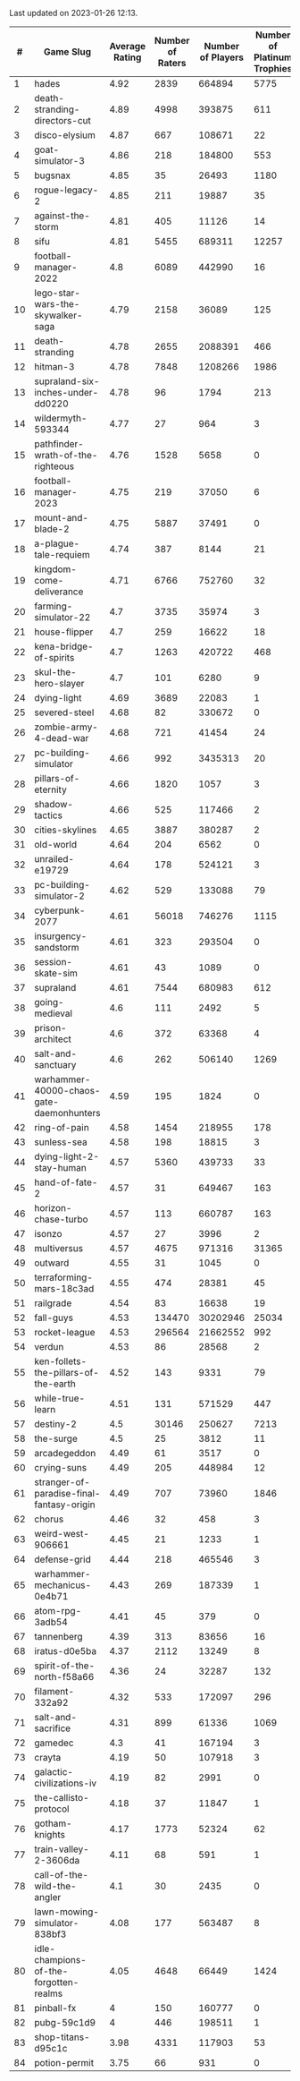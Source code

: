 Last updated on 2023-01-26 12:13.


|#|Game Slug|Average Rating|Number of Raters|Number of Players|Number of Platinum Trophies|Max Rarity (%)|
|---|---|---|---|---|---|---|
|1|hades|4.92|2839|664894|5775|89|
|2|death-stranding-directors-cut|4.89|4998|393875|611|91|
|3|disco-elysium|4.87|667|108671|22|28|
|4|goat-simulator-3|4.86|218|184800|553|92|
|5|bugsnax|4.85|35|26493|1180|97|
|6|rogue-legacy-2|4.85|211|19887|35|4|
|7|against-the-storm|4.81|405|11126|14|38|
|8|sifu|4.81|5455|689311|12257|97|
|9|football-manager-2022|4.8|6089|442990|16|49|
|10|lego-star-wars-the-skywalker-saga|4.79|2158|36089|125|97|
|11|death-stranding|4.78|2655|2088391|466|91|
|12|hitman-3|4.78|7848|1208266|1986|47|
|13|supraland-six-inches-under-dd0220|4.78|96|1794|213|99|
|14|wildermyth-593344|4.77|27|964|3|18|
|15|pathfinder-wrath-of-the-righteous|4.76|1528|5658|0|51|
|16|football-manager-2023|4.75|219|37050|6|79|
|17|mount-and-blade-2|4.75|5887|37491|0|27|
|18|a-plague-tale-requiem|4.74|387|8144|21|92|
|19|kingdom-come-deliverance|4.71|6766|752760|32|30|
|20|farming-simulator-22|4.7|3735|35974|3|77|
|21|house-flipper|4.7|259|16622|18|94|
|22|kena-bridge-of-spirits|4.7|1263|420722|468|94|
|23|skul-the-hero-slayer|4.7|101|6280|9|95|
|24|dying-light|4.69|3689|22083|1|95|
|25|severed-steel|4.68|82|330672|0|16|
|26|zombie-army-4-dead-war|4.68|721|41454|24|67|
|27|pc-building-simulator|4.66|992|3435313|20|48|
|28|pillars-of-eternity|4.66|1820|1057|3|81|
|29|shadow-tactics|4.66|525|117466|2|4|
|30|cities-skylines|4.65|3887|380287|2|71|
|31|old-world|4.64|204|6562|0|83|
|32|unrailed-e19729|4.64|178|524121|3|9|
|33|pc-building-simulator-2|4.62|529|133088|79|75|
|34|cyberpunk-2077|4.61|56018|746276|1115|65|
|35|insurgency-sandstorm|4.61|323|293504|0|5|
|36|session-skate-sim|4.61|43|1089|0|27|
|37|supraland|4.61|7544|680983|612|99|
|38|going-medieval|4.6|111|2492|5|67|
|39|prison-architect|4.6|372|63368|4|29|
|40|salt-and-sanctuary|4.6|262|506140|1269|83|
|41|warhammer-40000-chaos-gate-daemonhunters|4.59|195|1824|0|4|
|42|ring-of-pain|4.58|1454|218955|178|96|
|43|sunless-sea|4.58|198|18815|3|36|
|44|dying-light-2-stay-human|4.57|5360|439733|33|7|
|45|hand-of-fate-2|4.57|31|649467|163|72|
|46|horizon-chase-turbo|4.57|113|660787|163|88|
|47|isonzo|4.57|27|3996|2|57|
|48|multiversus|4.57|4675|971316|31365|75|
|49|outward|4.55|31|1045|0|72|
|50|terraforming-mars-18c3ad|4.55|474|28381|45|44|
|51|railgrade|4.54|83|16638|19|98|
|52|fall-guys|4.53|134470|30202946|25034|1|
|53|rocket-league|4.53|296564|21662552|992|78|
|54|verdun|4.53|86|28568|2|76|
|55|ken-follets-the-pillars-of-the-earth|4.52|143|9331|79|44|
|56|while-true-learn|4.51|131|571529|447|93|
|57|destiny-2|4.5|30146|250627|7213|94|
|58|the-surge|4.5|25|3812|11|94|
|59|arcadegeddon|4.49|61|3517|0|90|
|60|crying-suns|4.49|205|448984|12|66|
|61|stranger-of-paradise-final-fantasy-origin|4.49|707|73960|1846|98|
|62|chorus|4.46|32|458|3|87|
|63|weird-west-906661|4.45|21|1233|1|85|
|64|defense-grid|4.44|218|465546|3|80|
|65|warhammer-mechanicus-0e4b71|4.43|269|187339|1|25|
|66|atom-rpg-3adb54|4.41|45|379|0|98|
|67|tannenberg|4.39|313|83656|16|88|
|68|iratus-d0e5ba|4.37|2112|13249|8|85|
|69|spirit-of-the-north-f58a66|4.36|24|32287|132|65|
|70|filament-332a92|4.32|533|172097|296|93|
|71|salt-and-sacrifice|4.31|899|61336|1069|91|
|72|gamedec|4.3|41|167194|3|27|
|73|crayta|4.19|50|107918|3|23|
|74|galactic-civilizations-iv|4.19|82|2991|0|79|
|75|the-callisto-protocol|4.18|37|11847|1|4|
|76|gotham-knights|4.17|1773|52324|62|26|
|77|train-valley-2-3606da|4.11|68|591|1|88|
|78|call-of-the-wild-the-angler|4.1|30|2435|0|64|
|79|lawn-mowing-simulator-838bf3|4.08|177|563487|8|85|
|80|idle-champions-of-the-forgotten-realms|4.05|4648|66449|1424|0.4|
|81|pinball-fx|4|150|160777|0|85|
|82|pubg-59c1d9|4|446|198511|1|73|
|83|shop-titans-d95c1c|3.98|4331|117903|53|97|
|84|potion-permit|3.75|66|931|0|98|
